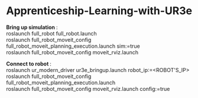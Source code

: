 # Apprenticeship-Learning-with-UR3e

<b> Bring up simulation </b>: <br>
roslaunch full_robot full_robot.launch <br>
roslaunch full_robot_moveit_config full_robot_moveit_planning_execution.launch sim:=true <br>
roslaunch full_robot_moveit_config moveit_rviz.launch <br>

<b> Connect to robot </b>: <br>
roslaunch ur_modern_driver ur3e_bringup.launch robot_ip:=<ROBOT'S_IP> <br>
roslaunch full_robot_moveit_config full_robot_moveit_planning_execution.launch <br>
roslaunch full_robot_moveit_config moveit_rviz.launch config:=true <br>

